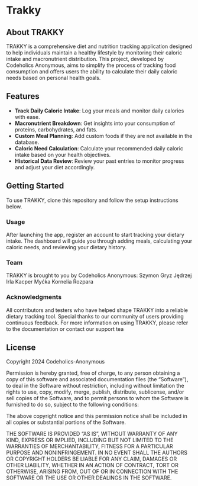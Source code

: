 # Trakky

## About TRAKKY
TRAKKY is a comprehensive diet and nutrition tracking application designed to help individuals maintain a healthy lifestyle by monitoring their caloric intake and macronutrient distribution. This project, developed by Codeholics Anonymous, aims to simplify the process of tracking food consumption and offers users the ability to calculate their daily caloric needs based on personal health goals.

## Features
- **Track Daily Caloric Intake**: Log your meals and monitor daily calories with ease.
- **Macronutrient Breakdown**: Get insights into your consumption of proteins, carbohydrates, and fats.
- **Custom Meal Planning**: Add custom foods if they are not available in the database.
- **Caloric Need Calculation**: Calculate your recommended daily caloric intake based on your health objectives.
- **Historical Data Review**: Review your past entries to monitor progress and adjust your diet accordingly.

## Getting Started
To use TRAKKY, clone this repository and follow the setup instructions below.

### Usage
After launching the app, register an account to start tracking your dietary intake. The dashboard will guide you through adding meals, calculating your caloric needs, and reviewing your dietary history.

### Team
TRAKKY is brought to you by Codeholics Anonymous:
Szymon Gryz
Jędrzej Irla
Kacper Myćka
Kornelia Rozpara

### Acknowledgments
All contributors and testers who have helped shape TRAKKY into a reliable dietary tracking tool.
Special thanks to our community of users providing continuous feedback.
For more information on using TRAKKY, please refer to the documentation or contact our support tea

## License
Copyright 2024 Codeholics-Anonymous

Permission is hereby granted, free of charge, to any person obtaining a copy of this software and associated documentation files (the “Software”), to deal in the Software without restriction, including without limitation the rights to use, copy, modify, merge, publish, distribute, sublicense, and/or sell copies of the Software, and to permit persons to whom the Software is furnished to do so, subject to the following conditions:

The above copyright notice and this permission notice shall be included in all copies or substantial portions of the Software.

THE SOFTWARE IS PROVIDED “AS IS”, WITHOUT WARRANTY OF ANY KIND, EXPRESS OR IMPLIED, INCLUDING BUT NOT LIMITED TO THE WARRANTIES OF MERCHANTABILITY, FITNESS FOR A PARTICULAR PURPOSE AND NONINFRINGEMENT. IN NO EVENT SHALL THE AUTHORS OR COPYRIGHT HOLDERS BE LIABLE FOR ANY CLAIM, DAMAGES OR OTHER LIABILITY, WHETHER IN AN ACTION OF CONTRACT, TORT OR OTHERWISE, ARISING FROM, OUT OF OR IN CONNECTION WITH THE SOFTWARE OR THE USE OR OTHER DEALINGS IN THE SOFTWARE.
